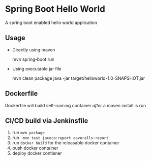 # Spring Boot Hello World

A spring boot enabled hello world application

## Usage

- Directly using maven

	mvn spring-boot:run


- Using executable jar file

	mvn clean package
	java -jar target/helloworld-1.0-SNAPSHOT.jar

## Dockerfile

Dockerfile will build self-running container *after* a maven install is run


## CI/CD build via Jenkinsfile

1. run `mvn package`
2. run ` mvn test jacoco:report coveralls:report`
3. run `docker build` for the releasable docker container
4. push docker container
5. deploy docker contianer

